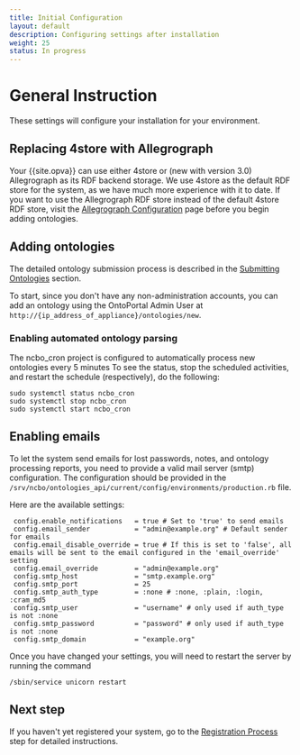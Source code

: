 ```yaml
---
title: Initial Configuration
layout: default
description: Configuring settings after installation
weight: 25
status: In progress
---
```


# General Instruction

These settings will configure your installation for your environment.

## Replacing 4store with Allegrograph

Your {{site.opva}} can use either 4store or (new with version 3.0) Allegrograph 
as its RDF backend storage. 
We use 4store as the default RDF store for the system, as we have much more experience with it to date. If you want to use the Allegrograph RDF store
instead of the default 4store RDF store,
visit the <a href="../allegrograph_configuration">Allegrograph Configuration</a>
page before you begin adding ontologies.

## Adding ontologies

The detailed ontology submission process is described in the <a href="../../ontologies/submitting_ontologies">Submitting Ontologies</a> section.

To start, since you don't have any non-administration accounts, you can add an ontology using the OntoPortal Admin User at `http://{ip_address_of_appliance}/ontologies/new`.

### Enabling automated ontology parsing

The ncbo_cron project is configured to automatically process new ontologies every 5 minutes To see the status, stop the scheduled activities, and restart the schedule (respectively), do the following:

```
sudo systemctl status ncbo_cron
sudo systemctl stop ncbo_cron
sudo systemctl start ncbo_cron
```

## Enabling emails

To let the system send emails for lost passwords, notes, and ontology processing reports, 
you need to provide a valid mail server (smtp) configuration. 
The configuration should be provided in the `/srv/ncbo/ontologies_api/current/config/environments/production.rb` file.

Here are the available settings:

```
 config.enable_notifications   = true # Set to 'true' to send emails
 config.email_sender           = "admin@example.org" # Default sender for emails
 config.email_disable_override = true # If this is set to 'false', all emails will be sent to the email configured in the 'email_override' setting
 config.email_override         = "admin@example.org"
 config.smtp_host              = "smtp.example.org"
 config.smtp_port              = 25
 config.smtp_auth_type         = :none # :none, :plain, :login, :cram_md5
 config.smtp_user              = "username" # only used if auth_type is not :none
 config.smtp_password          = "password" # only used if auth_type is not :none
 config.smtp_domain            = "example.org"
```

Once you have changed your settings, you will need to restart the server 
by running the command 
```
/sbin/service unicorn restart
```

## Next step

If you haven't yet registered your system, 
go to the <a href="../registration">Registration Process</a> step 
for detailed instructions.
